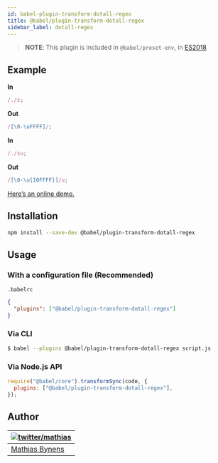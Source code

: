 ```yaml
---
id: babel-plugin-transform-dotall-regex
title: @babel/plugin-transform-dotall-regex
sidebar_label: dotall-regex
---
```


> **NOTE**: This plugin is included in `@babel/preset-env`, in [ES2018](https://github.com/tc39/proposals/blob/master/finished-proposals.md)

## Example

**In**

```js
/./s;
```

**Out**

```js
/[\0-\uFFFF]/;
```

**In**

```js
/./su;
```

**Out**

```js
/[\0-\u{10FFFF}]/u;
```

[Here’s an online demo.](https://mothereff.in/regexpu#input=const+regex+%3D+/foo.bar/s%3B%0Aconsole.log%28%0A++regex.test%28%27foo%5Cnbar%27%29%0A%29%3B%0A//+%E2%86%92+true&dotAllFlag=1)

## Installation

```sh
npm install --save-dev @babel/plugin-transform-dotall-regex
```

## Usage

### With a configuration file (Recommended)

`.babelrc`

```json
{
  "plugins": ["@babel/plugin-transform-dotall-regex"]
}
```

### Via CLI

```sh
$ babel --plugins @babel/plugin-transform-dotall-regex script.js
```

### Via Node.js API

```js
require("@babel/core").transformSync(code, {
  plugins: ["@babel/plugin-transform-dotall-regex"],
});
```

## Author

| [![twitter/mathias](https://gravatar.com/avatar/24e08a9ea84deb17ae121074d0f17125?s=70)](https://twitter.com/mathias "Follow @mathias on Twitter") |
| ------------------------------------------------------------------------------------------------------------------------------------------------- |
| [Mathias Bynens](https://mathiasbynens.be/)                                                                                                       |
